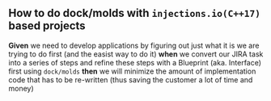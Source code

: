  ## How to do **dock/molds** with `injections.io(C++17)` based projects
**Given** we need to develop applications by figuring out just what it is we are trying to do first (and the easist way to do it) **when** we convert our JIRA task into a series of steps and refine these steps with a Blueprint (aka. Interface) first using `dock/molds` **then** we will minimize the amount of implementation code that has to be re-written (thus saving the customer a lot of time and money) 


